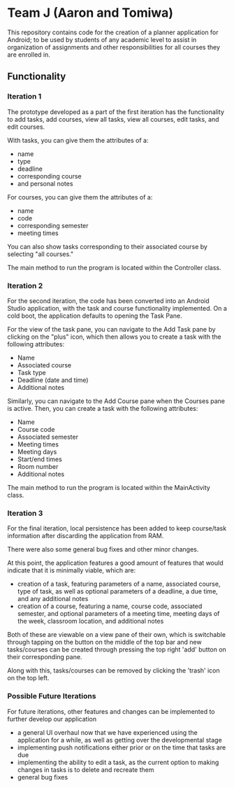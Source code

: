 # Team J (Aaron and Tomiwa)

This repository contains code for the creation of a planner application for Android; to be used by students of any academic level to assist in organization of assignments and other responsibilities for all courses they are enrolled in.

## Functionality

### Iteration 1

The prototype developed as a part of the first iteration has the functionality to add tasks, add courses, view all tasks, view all courses, edit tasks, and edit courses.  

With tasks, you can give them the attributes of a:
* name
* type
* deadline
* corresponding course
* and personal notes

For courses, you can give them the attributes of a:
* name
* code
* corresponding semester
* meeting times

You can also show tasks corresponding to their associated course by selecting "all courses."

The main method to run the program is located within the Controller class.

### Iteration 2

For the second iteration, the code has been converted into an Android Studio application, with the task and course functionality implemented. On a cold boot, the application defaults to opening the Task Pane.

For the view of the task pane, you can navigate to the Add Task pane by clicking on the "plus" icon, which then allows you to create a task with the following attributes:
* Name
* Associated course
* Task type
* Deadline (date and time)
* Additional notes

Similarly, you can navigate to the Add Course pane when the Courses pane is active. Then, you can create a task with the following attributes:
* Name
* Course code
* Associated semester
* Meeting times
* Meeting days
* Start/end times
* Room number
* Additional notes

The main method to run the program is located within the MainActivity class.

### Iteration 3
For the final iteration, local persistence has been added to keep course/task information after discarding the application from RAM.

There were also some general bug fixes and other minor changes.

At this point, the application features a good amount of features that would indicate that it is minimally viable, which are:
* creation of a task, featuring parameters of a name, associated course, type of task, as well as optional parameters of a deadline, a due time, and any additional notes
* creation of a course, featuring a name, course code, associated semester, and optional parameters of a meeting time, meeting days of the week, classroom location, and additional notes

Both of these are viewable on a view pane of their own, which is switchable through tapping on the button on the middle of the top bar and new tasks/courses can be created through pressing the top right 'add' button on their corresponding pane.

Along with this, tasks/courses can be removed by clicking the 'trash' icon on the top left.
  
### Possible Future Iterations

For future iterations, other features and changes can be implemented to further develop our application
* a general UI overhaul now that we have experienced using the application for a while, as well as getting over the developmental stage
* implementing push notifications either prior or on the time that tasks are due
* implementing the ability to edit a task, as the current option to making changes in tasks is to delete and recreate them
* general bug fixes


